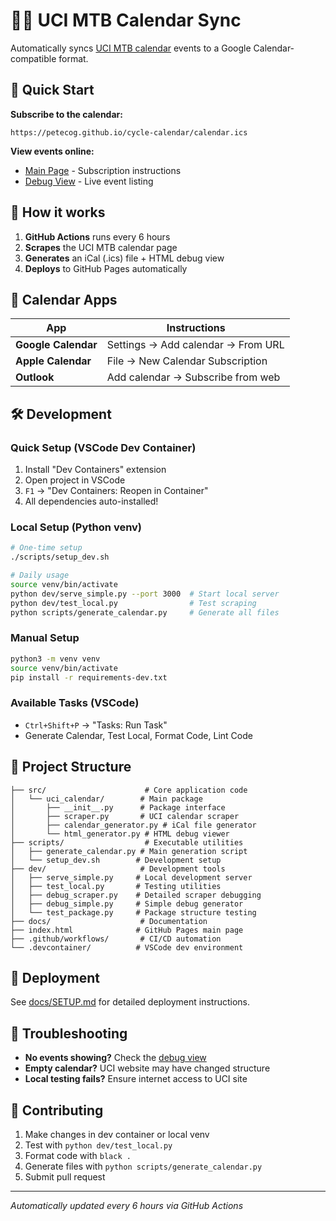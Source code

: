 # 🚵‍♂️ UCI MTB Calendar Sync

Automatically syncs [UCI MTB calendar](https://www.uci.org/calendar/mtb/1voMyukVGR4iZMhMlDfRv0?discipline=MTB) events to a Google Calendar-compatible format.

## 📅 Quick Start

**Subscribe to the calendar:**
```
https://petecog.github.io/cycle-calendar/calendar.ics
```

**View events online:**
- [Main Page](https://petecog.github.io/cycle-calendar/) - Subscription instructions
- [Debug View](https://petecog.github.io/cycle-calendar/debug.html) - Live event listing

## 🔄 How it works

1. **GitHub Actions** runs every 6 hours
2. **Scrapes** the UCI MTB calendar page
3. **Generates** an iCal (.ics) file + HTML debug view
4. **Deploys** to GitHub Pages automatically

## 📱 Calendar Apps

| App | Instructions |
|-----|-------------|
| **Google Calendar** | Settings → Add calendar → From URL |
| **Apple Calendar** | File → New Calendar Subscription |
| **Outlook** | Add calendar → Subscribe from web |

## 🛠️ Development

### Quick Setup (VSCode Dev Container)
1. Install "Dev Containers" extension
2. Open project in VSCode
3. `F1` → "Dev Containers: Reopen in Container"
4. All dependencies auto-installed!

### Local Setup (Python venv)
```bash
# One-time setup
./scripts/setup_dev.sh

# Daily usage
source venv/bin/activate
python dev/serve_simple.py --port 3000  # Start local server
python dev/test_local.py                # Test scraping  
python scripts/generate_calendar.py     # Generate all files
```

### Manual Setup
```bash
python3 -m venv venv
source venv/bin/activate
pip install -r requirements-dev.txt
```

### Available Tasks (VSCode)
- `Ctrl+Shift+P` → "Tasks: Run Task"
- Generate Calendar, Test Local, Format Code, Lint Code

## 📁 Project Structure

```
├── src/                      # Core application code
│   └── uci_calendar/        # Main package
│       ├── __init__.py      # Package interface
│       ├── scraper.py       # UCI calendar scraper
│       ├── calendar_generator.py # iCal file generator
│       └── html_generator.py # HTML debug viewer
├── scripts/                  # Executable utilities
│   ├── generate_calendar.py # Main generation script
│   └── setup_dev.sh        # Development setup
├── dev/                     # Development tools
│   ├── serve_simple.py     # Local development server
│   ├── test_local.py       # Testing utilities
│   ├── debug_scraper.py    # Detailed scraper debugging
│   ├── debug_simple.py     # Simple debug generator
│   └── test_package.py     # Package structure testing
├── docs/                    # Documentation
├── index.html              # GitHub Pages main page
├── .github/workflows/       # CI/CD automation
└── .devcontainer/          # VSCode dev environment
```

## 🚀 Deployment

See [docs/SETUP.md](docs/SETUP.md) for detailed deployment instructions.

## 🔧 Troubleshooting

- **No events showing?** Check the [debug view](https://petecog.github.io/cycle-calendar/debug.html)
- **Empty calendar?** UCI website may have changed structure
- **Local testing fails?** Ensure internet access to UCI site

## 📝 Contributing

1. Make changes in dev container or local venv
2. Test with `python dev/test_local.py`
3. Format code with `black .`
4. Generate files with `python scripts/generate_calendar.py`
5. Submit pull request

---

*Automatically updated every 6 hours via GitHub Actions*